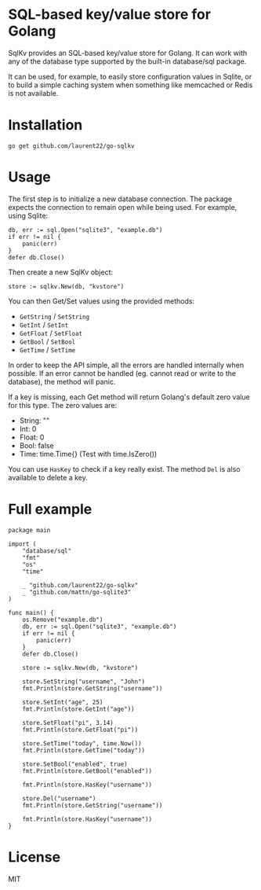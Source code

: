 # SQL-based key/value store for Golang

SqlKv provides an SQL-based key/value store for Golang. It can work with any of the database type supported by the built-in database/sql package.

It can be used, for example, to easily store configuration values in Sqlite, or to build a simple caching system when something like memcached or Redis is not available.

# Installation

	go get github.com/laurent22/go-sqlkv
	
# Usage

The first step is to initialize a new database connection. The package expects the connection to remain open while being used. For example, using Sqlite:

	db, err := sql.Open("sqlite3", "example.db")
	if err != nil {
		panic(err)
	}
	defer db.Close()
	
Then create a new SqlKv object:

	store := sqlkv.New(db, "kvstore")
	
You can then Get/Set values using the provided methods:

- `GetString` / `SetString`
- `GetInt` / `SetInt`
- `GetFloat` / `SetFloat`
- `GetBool` / `SetBool`
- `GetTime` / `SetTime`

In order to keep the API simple, all the errors are handled internally when possible. If an error cannot be handled (eg. cannot read or write to the database), the method will panic.

If a key is missing, each Get method will return Golang's default zero value for this type. The zero values are:

- String: ""
- Int: 0
- Float: 0
- Bool: false
- Time: time.Time{} (Test with time.IsZero())

You can use `HasKey` to check if a key really exist. The method `Del` is also available to delete a key.

# Full example

	package main

	import (
		"database/sql"
		"fmt"
		"os"
		"time"
		
		_ "github.com/laurent22/go-sqlkv"
		_ "github.com/mattn/go-sqlite3"	
	)

	func main() {
		os.Remove("example.db")
		db, err := sql.Open("sqlite3", "example.db")
		if err != nil {
			panic(err)
		}
		defer db.Close()
		
		store := sqlkv.New(db, "kvstore")
		
		store.SetString("username", "John")
		fmt.Println(store.GetString("username"))
		
		store.SetInt("age", 25)
		fmt.Println(store.GetInt("age"))
		
		store.SetFloat("pi", 3.14)
		fmt.Println(store.GetFloat("pi"))	

		store.SetTime("today", time.Now())
		fmt.Println(store.GetTime("today"))	
		
		store.SetBool("enabled", true)
		fmt.Println(store.GetBool("enabled"))

		fmt.Println(store.HasKey("username"))
		
		store.Del("username")
		fmt.Println(store.GetString("username"))

		fmt.Println(store.HasKey("username"))	
	}

# License

MIT